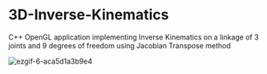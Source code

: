 # 3D-Inverse-Kinematics

C++ OpenGL application implementing Inverse Kinematics on a linkage of 3 joints and 9 degrees of freedom using Jacobian Transpose method

![ezgif-6-aca5d1a3b9e4](https://user-images.githubusercontent.com/37753430/72993717-7a677280-3dbb-11ea-9a24-4840f85a35d3.gif)
